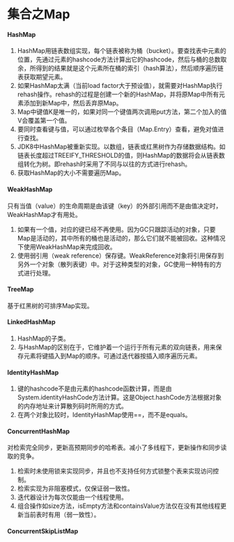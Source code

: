 # 集合之Map

#### HashMap
1. HashMap用链表数组实现，每个链表被称为桶（bucket）。要查找表中元素的位置，先通过元素的hashcode方法计算出它的hashcode，然后与桶的总数取余，所得到的结果就是这个元素所在桶的索引（hash算法），然后顺序遍历链表获取期望元素。
2. 如果HashMap太满（当前load factor大于预设值），就需要对HashMap执行rehash操作。rehash的过程是创建一个新的HashMap，并将原Map中所有元素添加到新Map中，然后丢弃原Map。
3. Map中键值K是唯一的，如果对同一个键值两次调用put方法，第二个加入的值V会覆盖第一个值。
4. 要同时查看键与值，可以通过枚举各个条目（Map.Entry）查看，避免对值进行查找。
5. JDK8中HashMap被重新实现。以数组，链表或红黑树作为存储数据结构。如链表长度超过TREEIFY_THRESHOLD的值，则HashMap的数据将会从链表数组转化为树。即rehash时采用了不同与以往的方式进行rehash。
6. 获取HashMap的大小不需要遍历Map。

#### WeakHashMap
只有当值（value）的生命周期是由该键（key）的外部引用而不是由值决定时，WeakHashMap才有用处。
1. 如果有一个值，对应的键已经不再使用。因为GC只跟踪活动的对象，只要Map是活动的，其中所有的桶也是活动的，那么它们就不能被回收。这种情况下使用WeakHashMap来完成回收。
2. 使用弱引用（weak reference）保存键。WeakReference对象将引用保存到另外一个对象（散列表键）中。对于这种类型的对象，GC使用一种特有的方式进行处理。

#### TreeMap
基于红黑树的可排序Map实现。

#### LinkedHashMap
1. HashMap的子类。
2. 与HashMap的区别在于，它维护着一个运行于所有元素的双向链表，用来保存元素将键插入到Map的顺序。可通过迭代器按插入顺序遍历元素。

#### IdentityHashMap
1. 键的hashcode不是由元素的hashcode函数计算，而是由System.identityHashCode方法计算。这是Object.hashCode方法根据对象的内存地址来计算散列码时所用的方式。
2. 在两个对象比较时，IdentityHashMap使用==，而不是equals。

#### ConcurrentHashMap
对检索完全同步，更新高预期同步的哈希表。减小了多线程下，更新操作和同步读取的竞争。
1. 检索时未使用锁来实现同步，并且也不支持任何方式锁整个表来实现访问控制。
2. 检索实现为非阻塞模式，仅保证弱一致性。
3. 迭代器设计为每次仅能由一个线程使用。
4. 组合操作如size方法，isEmpty方法和containsValue方法仅在没有其他线程更新当前表时有用（弱一致性）。

#### ConcurrentSkipListMap
